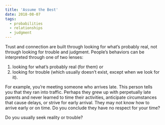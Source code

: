 ```yaml
---
title: 'Assume the Best'
date: 2018-08-07
tags: 
  - probabilities
  - relationships
  - judgment
---
```


Trust and connection are built through looking for what’s probably real, not through looking for trouble and judgment. People’s behaviors can be interpreted through one of two lenses:
1. looking for what’s probably real (for them) or
2. looking for trouble (which usually doesn’t exist, except when we look for it).
<!-- excerpt -->

For example, you’re meeting someone who arrives late. This person tells you that they ran into traffic. Perhaps they grew up with perpetually late parents and never learned to time their activities, anticipate circumstances that cause delays, or strive for early arrival. They may not know how to arrive early or on time. Do you conclude they have no respect for your time?

Do you usually seek reality or trouble?